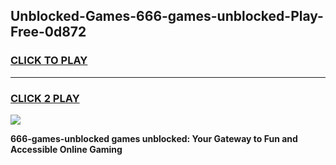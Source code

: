 
## Unblocked-Games-666-games-unblocked-Play-Free-0d872
<h3>
<a href="https://premium76.site?title=666-games-unblocked&ref=10A">CLICK TO PLAY</a></h3>
<hr>

<h3>
<a href="https://premium76.site?title=666-games-unblocked&ref=10A">CLICK 2 PLAY</a>
  
</h3>

<a href="https://premium76.site?title=666-games-unblocked&ref=10A"><img src="https://clearcache.store/games.png"></a>


**666-games-unblocked games unblocked: Your Gateway to Fun and Accessible Online Gaming**
